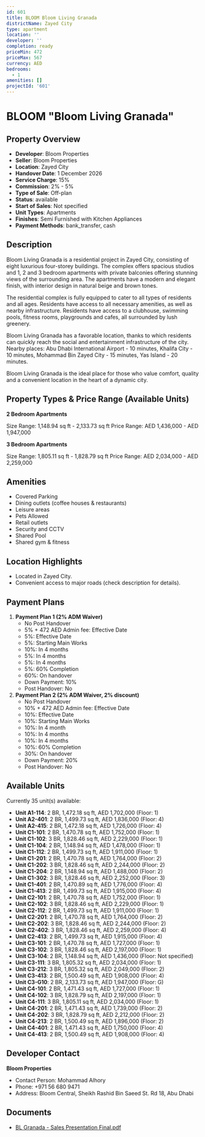 ```yaml
---
id: 601
title: BLOOM Bloom Living Granada
districtName: Zayed City
type: apartment
location: ''
developer: ''
completion: ready
priceMin: 472
priceMax: 567
currency: AED
bedrooms:
  - 1
amenities: []
projectId: '601'
---
```


# BLOOM "Bloom Living Granada"

## Property Overview
- **Developer**: Bloom Properties
- **Seller**: Bloom Properties
- **Location**: Zayed City
- **Handover Date**: 1 December 2026
- **Service Charge**: 15%
- **Commission**: 2% - 5%
- **Type of Sale**: Off-plan
- **Status**: available
- **Start of Sales**: Not specified
- **Unit Types**: Apartments
- **Finishes**: Semi Furnished with Kitchen Appliances
- **Payment Methods**: bank_transfer, cash

## Description
Bloom Living Granada is a residential project in Zayed City, consisting of eight luxurious four-storey buildings. The complex offers spacious studios and 1, 2 and 3 bedroom apartments with private balconies offering stunning views of the surrounding area. The apartments have a modern and elegant finish, with interior design in natural beige and brown tones.

The residential complex is fully equipped to cater to all types of residents and all ages. Residents have access to all necessary amenities, as well as nearby infrastructure. Residents have access to a clubhouse, swimming pools, fitness rooms, playgrounds and cafes, all surrounded by lush greenery.

Bloom Living Granada has a favorable location, thanks to which residents can quickly reach the social and entertainment infrastructure of the city. Nearby places: Abu Dhabi International Airport - 10 minutes, Khalifa City - 10 minutes, Mohammad Bin Zayed City - 15 minutes, Yas Island - 20 minutes.

Bloom Living Granada is the ideal place for those who value comfort, quality and a convenient location in the heart of a dynamic city.

## Property Types & Price Range (Available Units)
**2 Bedroom Apartments**

Size Range: 1,148.94 sq ft - 2,133.73 sq ft
Price Range: AED 1,436,000 - AED 1,947,000

**3 Bedroom Apartments**

Size Range: 1,805.11 sq ft - 1,828.79 sq ft
Price Range: AED 2,034,000 - AED 2,259,000

## Amenities
- Covered Parking
- Dining outlets  (coffee houses & restaurants)
- Leisure areas
- Pets Allowed
- Retail outlets
- Security and CCTV
- Shared Pool
- Shared gym & fitness

## Location Highlights
- Located in Zayed City.
- Convenient access to major roads (check description for details).

## Payment Plans
1. **Payment Plan 1 (2% ADM Waiver)**
   - No Post Handover
   - 5% + 472 AED Admin fee: Effective Date
   - 5%: Effective Date
   - 5%: Starting Main Works
   - 10%: In 4 months
   - 5%: In 4 months
   - 5%: In 4 months
   - 5%: 60% Completion
   - 60%: On handover
   - Down Payment: 10%
   - Post Handover: No
2. **Payment Plan 2 (2% ADM Waiver, 2% discount)**
   - No Post Handover
   - 10% + 472 AED Admin fee: Effective Date
   - 10%: Effective Date
   - 10%: Starting Main Works
   - 10%: In 4 month
   - 10%: In 4 months
   - 10%: In 4 months
   - 10%: 60% Completion
   - 30%: On handover
   - Down Payment: 20%
   - Post Handover: No

## Available Units
Currently 35 unit(s) available:
- **Unit A1-114**: 2 BR, 1,472.18 sq ft, AED 1,702,000 (Floor: 1)
- **Unit A2-401**: 2 BR, 1,499.73 sq ft, AED 1,836,000 (Floor: 4)
- **Unit A2-415**: 2 BR, 1,472.18 sq ft, AED 1,726,000 (Floor: 4)
- **Unit C1-101**: 2 BR, 1,470.78 sq ft, AED 1,752,000 (Floor: 1)
- **Unit C1-102**: 3 BR, 1,828.46 sq ft, AED 2,229,000 (Floor: 1)
- **Unit C1-104**: 2 BR, 1,148.94 sq ft, AED 1,478,000 (Floor: 1)
- **Unit C1-112**: 2 BR, 1,499.73 sq ft, AED 1,911,000 (Floor: 1)
- **Unit C1-201**: 2 BR, 1,470.78 sq ft, AED 1,764,000 (Floor: 2)
- **Unit C1-202**: 3 BR, 1,828.46 sq ft, AED 2,244,000 (Floor: 2)
- **Unit C1-204**: 2 BR, 1,148.94 sq ft, AED 1,488,000 (Floor: 2)
- **Unit C1-302**: 3 BR, 1,828.46 sq ft, AED 2,252,000 (Floor: 3)
- **Unit C1-401**: 2 BR, 1,470.89 sq ft, AED 1,776,000 (Floor: 4)
- **Unit C1-413**: 2 BR, 1,499.73 sq ft, AED 1,915,000 (Floor: 4)
- **Unit C2-101**: 2 BR, 1,470.78 sq ft, AED 1,752,000 (Floor: 1)
- **Unit C2-102**: 3 BR, 1,828.46 sq ft, AED 2,229,000 (Floor: 1)
- **Unit C2-112**: 2 BR, 1,499.73 sq ft, AED 1,911,000 (Floor: 1)
- **Unit C2-201**: 2 BR, 1,470.78 sq ft, AED 1,764,000 (Floor: 2)
- **Unit C2-202**: 3 BR, 1,828.46 sq ft, AED 2,244,000 (Floor: 2)
- **Unit C2-402**: 3 BR, 1,828.46 sq ft, AED 2,259,000 (Floor: 4)
- **Unit C2-413**: 2 BR, 1,499.73 sq ft, AED 1,915,000 (Floor: 4)
- **Unit C3-101**: 2 BR, 1,470.78 sq ft, AED 1,727,000 (Floor: 1)
- **Unit C3-102**: 3 BR, 1,828.46 sq ft, AED 2,197,000 (Floor: 1)
- **Unit C3-104**: 2 BR, 1,148.94 sq ft, AED 1,436,000 (Floor: Not specified)
- **Unit C3-111**: 3 BR, 1,805.32 sq ft, AED 2,034,000 (Floor: 1)
- **Unit C3-212**: 3 BR, 1,805.32 sq ft, AED 2,049,000 (Floor: 2)
- **Unit C3-413**: 2 BR, 1,500.49 sq ft, AED 1,908,000 (Floor: 4)
- **Unit C3-G10**: 2 BR, 2,133.73 sq ft, AED 1,947,000 (Floor: G)
- **Unit C4-101**: 2 BR, 1,471.43 sq ft, AED 1,727,000 (Floor: 1)
- **Unit C4-102**: 3 BR, 1,828.79 sq ft, AED 2,197,000 (Floor: 1)
- **Unit C4-111**: 3 BR, 1,805.11 sq ft, AED 2,034,000 (Floor: 1)
- **Unit C4-201**: 2 BR, 1,471.43 sq ft, AED 1,739,000 (Floor: 2)
- **Unit C4-202**: 3 BR, 1,828.79 sq ft, AED 2,212,000 (Floor: 2)
- **Unit C4-213**: 2 BR, 1,500.49 sq ft, AED 1,896,000 (Floor: 2)
- **Unit C4-401**: 2 BR, 1,471.43 sq ft, AED 1,750,000 (Floor: 4)
- **Unit C4-413**: 2 BR, 1,500.49 sq ft, AED 1,908,000 (Floor: 4)

## Developer Contact
**Bloom Properties**
- Contact Person: Mohammad Alhory
- Phone: +971 56 680 9471
- Address: Bloom Central, Sheikh Rashid Bin Saeed St. Rd 18, Abu Dhabi

## Documents
- [BL Granada - Sales Presentation Final.pdf](https://cdn.geniemap.net/2023/12/10/9ukXy5V0gCU0kVOLW1tBGvy80dirN6ON4UFWot1c.pdf)
